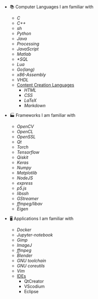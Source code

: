 - 📚 Computer Languages I am familiar with
  * *C*
  * *C++*
  * *sh*
  * *Python*
  * *Java*
  * *Processing*
  * *JavaScript*
  * *Matlab*
  * *\*SQL*
  * *Lua*
  * *Go(lang)*
  * *x86-Assembly*
  * *VHDL*
  * <ins>Content Creation Languages</ins>
    * *HTML*
    * *CSS*
    * *LaTeX*
    * *Markdown*
 
- 🏭 Frameworks I am familiar with
  * *OpenCV*
  * *OpenCL*
  * *OpenSSL*
  * *Qt*
  * *Torch*
  * *Tensorflow*
  * *Qiskit*
  * *Keras*
  * *Numpy*
  * *Matplotlib*
  * *NodeJS*
  * *express*
  * *p5.js*
  * *libssh*
  * *GStreamer*
  * *ffmpeg/libav*
  * *Eigen*


- 🖥️ Applications I am familiar with
  * *Docker*
  * *Jupyter-notebook*
  * *Gimp*
  * *ImageJ*
  * *ffmpeg*
  * *Blender*
  * *GNU toolchain*
  * *GNU coreutils*
  * *Vim*
  * <ins>IDEs</ins>
    * QtCreator
    * VScodium
    * Eclipse
    
    
<!--
### GitHub Stats:

Since you are here, have some eyecandy :)  

  <img align="left" alt="My GitHub Stats" src="https://github-readme-stats.vercel.app/api?username=ctsiaousis&&show_icons=true&title_color=c9d1d2&icon_color=00ffff&text_color=c9d1d2&bg_color=353545" />
-->
